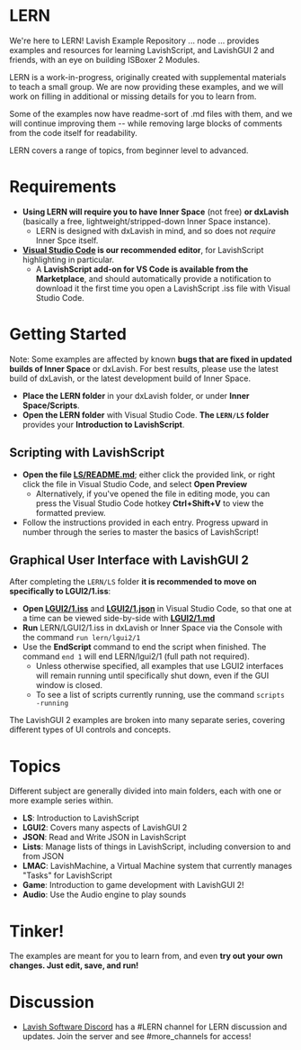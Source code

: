 # LERN
We're here to LERN! Lavish Example Repository ... node ...  provides examples and resources for learning LavishScript, and LavishGUI 2 and friends, with an eye on building ISBoxer 2 Modules.

LERN is a work-in-progress, originally created with supplemental materials to teach a small group. We are now providing these examples, and we will work on filling in additional or missing details for you to learn from.

Some of the examples now have readme-sort of .md files with them, and we will continue improving them -- while removing large blocks of comments from the code itself for readability.

LERN covers a range of topics, from beginner level to advanced. 

# Requirements
* **Using LERN will require you to have Inner Space** (not free) **or dxLavish** (basically a free, lightweight/stripped-down Inner Space instance). 
  * LERN is designed with dxLavish in mind, and so does not *require* Inner Spce itself.
* **[Visual Studio Code](https://code.visualstudio.com/) is our recommended editor**, for LavishScript highlighting in particular. 
  * A **LavishScript add-on for VS Code is available from the Marketplace**, and should automatically provide a notification to download it the first time you open a LavishScript .iss file with Visual Studio Code.

# Getting Started
Note: Some examples are affected by known **bugs that are fixed in updated builds of Inner Space** or dxLavish. For best results, please use the latest build of dxLavish, or the latest development build of Inner Space.

* **Place the LERN folder** in your dxLavish folder, or under **Inner Space/Scripts**.
* **Open the LERN folder** with Visual Studio Code. **The ```LERN/LS``` folder** provides your **Introduction to LavishScript**.

## Scripting with LavishScript 
* **Open the file [LS/README.md](LS/README.md)**; either click the provided link, or right click the file in Visual Studio Code, and select **Open Preview**
  * Alternatively, if you've opened the file in editing mode, you can press the Visual Studio Code hotkey **Ctrl+Shift+V** to view the formatted preview.
* Follow the instructions provided in each entry. Progress upward in number through the series to master the basics of LavishScript!

## Graphical User Interface with LavishGUI 2
After completing the ```LERN/LS``` folder **it is recommended to move on specifically to LGUI2/1.iss**:
* **Open [LGUI2/1.iss](LGUI2/1.iss)** and **[LGUI2/1.json](LGUI2/1.json)** in Visual Studio Code, so that one at a time can be viewed side-by-side with **[LGUI2/1.md](LGUI2/1.md)**
* **Run** LERN/LGUI2/1.iss in dxLavish or Inner Space via the Console with the command ```run lern/lgui2/1```
* Use the **EndScript** command to end the script when finished. The command ```end 1``` will end LERN/lgui2/1 (full path not required). 
  * Unless otherwise specified, all examples that use LGUI2 interfaces will remain running until specifically shut down, even if the GUI window is closed.
  * To see a list of scripts currently running, use the command ```scripts -running```

The LavishGUI 2 examples are broken into many separate series, covering different types of UI controls and concepts.

# Topics
Different subject are generally divided into main folders, each with one or more example series within.

* **LS**: Introduction to LavishScript
* **LGUI2**: Covers many aspects of LavishGUI 2
* **JSON**: Read and Write JSON in LavishScript
* **Lists**: Manage lists of things in LavishScript, including conversion to and from JSON
* **LMAC**: LavishMachine, a Virtual Machine system that currently manages "Tasks" for LavishScript
* **Game**: Introduction to game development with LavishGUI 2!
* **Audio**: Use the Audio engine to play sounds

# Tinker!
The examples are meant for you to learn from, and even **try out your own changes. Just edit, save, and run!**

# Discussion
* [Lavish Software Discord](https://discord.gg/qmtPT4j) has a #LERN channel for LERN discussion and updates. Join the server and see #more_channels for access!
